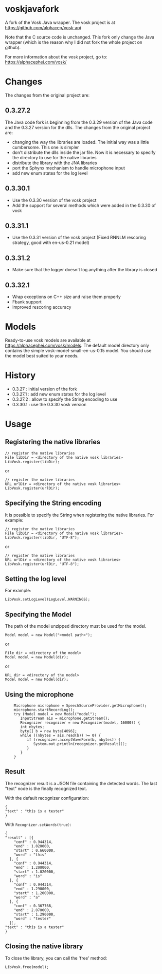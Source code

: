 # voskjavafork
A fork of the Vosk Java wrapper. The vosk project is at https://github.com/alphacep/vosk-api

Note that the C source code is unchanged. This fork only change the Java wrapper (which is the reason why I did not fork the whole project on github). 

For more information about the vosk project, go to: https://alphacephei.com/vosk/

# Changes
The changes from the original project are:
## 0.3.27.2
The Java code fork is beginning from the 0.3.29 version of the Java code and the 0.3.27 version for the dlls. The changes from the
original project are:
* changing the way the libraries are loaded. The initial way was a little cumbersome. This one is simpler
* don't distribute  the dlls inside the jar file. Now it is necessary to specify the directory to use for the native libraries
* distribute the library with the JNA libraries
* port the Sphynx mechanism to handle microphone input
* add new enum states for the log level

## 0.3.30.1
* Use the 0.3.30 version of the vosk project
* Add the support for several methods which were added in the 0.3.30 of vosk

## 0.3.31.1
* Use the 0.3.31 version of the vosk project (Fixed RNNLM rescoring strategy, good with en-us-0.21 model)

## 0.3.31.2
* Make sure that the logger doesn't log anything after the library is closed

## 0.3.32.1
* Wrap exceptions on C++ size and raise them properly
* Fbank support
* Improved rescoring accuracy

# Models
Ready-to-use vosk models are available at https://alphacephei.com/vosk/models. The default model directory only contains
the simple vosk-model-small-en-us-0.15 model. You should use the model best suited to your needs.

# History
* 0.3.27 : initial version of the fork
* 0.3.27.1 : add new enum states for the log level
* 0.3.27.2 : allow to specify the String encoding to use
* 0.3.30.1 : use the 0.3.30 vosk version

# Usage
## Registering the native libraries
  ```
  // register the native libraries
  File libDir = <directory of the native vosk libraries>
  LibVosk.register(libDir);
  ```
or
  ```
  // register the native libraries
  URL urlDir = <directory of the native vosk libraries>
  LibVosk.register(urlDir);
  ```

## Specifying the String encoding
  It is possible to specify the String when registering the native libraries. For example:
  ```
  // register the native libraries
  File libDir = <directory of the native vosk libraries>
  LibVosk.register(libDir, "UTF-8");
  ```
or
  ```
  // register the native libraries
  URL urlDir = <directory of the native vosk libraries>
  LibVosk.register(urlDir, "UTF-8");
  ```

## Setting the log level
For example:
  ```
  LibVosk.setLogLevel(LogLevel.WARNINGS);
  ```

## Specifying the Model
The path of the model unzipped directory must be used for the model.
  ```
  Model model = new Model("<model path>");
  ```
or 
  ```
  File dir = <directory of the model>
  Model model = new Model(dir);
  ```
or 
  ```
  URL dir = <directory of the model>
  Model model = new Model(dir);
  ```

## Using the microphone

  ```
      Microphone microphone = SpeechSourceProvider.getMicrophone();
      microphone.startRecording();
      try (Model model = new Model("model");
         InputStream ais = microphone.getStream();
         Recognizer recognizer = new Recognizer(model, 16000)) {
         int nbytes;
         byte[] b = new byte[4096];
         while ((nbytes = ais.read(b)) >= 0) {
            if (recognizer.acceptWaveForm(b, nbytes)) {
               System.out.println(recognizer.getResult());
            }
         }
      }
  ```

## Result
The recognizer result is a JSON file containing the detected words. The last "text" node is the finally recognized text.

With the default recognizer configuration:
  ```
{
  "text" : "this is a tester"
}
  ```

With `Recognizer.setWords(true)`:
  ```
{
  "result" : [{
      "conf" : 0.944314,
      "end" : 1.020000,
      "start" : 0.660000,
      "word" : "this"
    }, {
      "conf" : 0.944314,
      "end" : 1.200000,
      "start" : 1.020000,
      "word" : "is"
    }, {
      "conf" : 0.944314,
      "end" : 1.290000,
      "start" : 1.200000,
      "word" : "a"
    }, {
      "conf" : 0.367768,
      "end" : 2.070000,
      "start" : 1.290000,
      "word" : "tester"
    }],
  "text" : "this is a tester"
}
  ```

## Closing the native library
To close the library, you can call the 'free' method:
  ```
  LibVosk.free(model);
  ```
